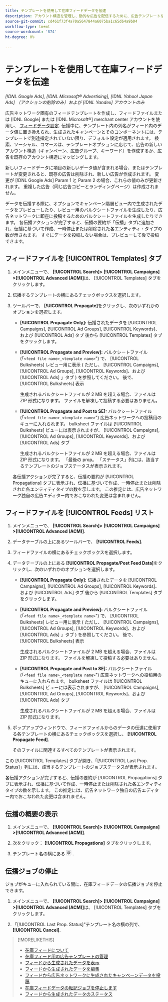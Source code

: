```yaml
---
title: テンプレートを使用して在庫フィードデータを伝達
description: アカウント構造を管理し、動的な広告を配信するために、広告テンプレートを通じて在庫フィードからデータを伝播する方法について説明します。
source-git-commit: cd461f73f4a70a5647844a6075ba1c65d64a9b04
workflow-type: tm+mt
source-wordcount: '874'
ht-degree: 0%

---
```


# テンプレートを使用して在庫フィードデータを伝達

*[!DNL Google Ads], [!DNL Microsoft® Advertising], [!DNL Yahoo! Japan Ads] （アクションの削除のみ）および [!DNL Yandex] アカウントのみ*

広告ネットワーク固有のフィードテンプレートを作成し、フィードファイルまたは [!DNL Google] または [!DNL Microsoft®] merchant center アカウントを使用し、 [フィードデータ設定](feed-settings-manage.md). 伝播中に、テンプレート内の列名がフィード内のデータ値に置き換えられ、生成されたキャンペーンとそのコンポーネントには、テンプレートで別途指定されていない限り、デフォルト設定が適用されます。 検索、ソーシャル、コマースは、テンプレートオプションに応じて、広告の新しいアカウント構造（キャンペーン、広告グループ、キーワード）を作成するか、広告を既存のアカウント構造にマッピングします。

新しいフィードデータに項目の新しいデータ値が含まれる場合、またはテンプレートが変更されると、既存の広告は削除され、新しい広告が作成されます。 変更が [!DNL Google Ads] Param 1 と Param 2 の場合、これらの値のみが更新されます。 重複した広告（同じ広告コピーとランディングページ）は作成されません。

データを伝播する際に、オプションでキャンペーン階層ビュー内で生成されたデータをプレビューしたり、レビュー用のバルクシートファイルを生成したり、広告ネットワークに即座に投稿するためのバルクシートファイルを生成したりできます。 各伝播アクションが完了すると、伝播の要約が「伝播」タブに追加され、伝播に基づいて作成、一時停止または削除された各エンティティ・タイプの数が示されます。 すぐにデータを投稿しない場合は、プレビューして後で投稿できます。

## フィードファイルを [!UICONTROL Templates] タブ

1. メインメニューで、 **[!UICONTROL Search]> [!UICONTROL Campaigns] >[!UICONTROL Advanced (ACM)]**&#x200B;は、 [!UICONTROL Templates] タブをクリックします。

1. 伝播するテンプレートの横にあるチェックボックスを選択します。

1. ツールバーで、 **[!UICONTROL Propagate]**&#x200B;をクリックし、次のいずれかのオプションを選択します。

   * **[!UICONTROL Propagate Only]:** 伝播されたデータを [!UICONTROL Campaigns], [!UICONTROL Ad Groups], [!UICONTROL Keywords]、および [!UICONTROL Ads] タブ 後から [!UICONTROL Templates] タブをクリックします。

   * **[!UICONTROL Propagate and Preview]:** バルクシートファイル (「`<feed file name>_<template name>`&quot;) で、 [!UICONTROL Bulksheets] レビュー用に表示 ( ただし、 [!UICONTROL Campaigns], [!UICONTROL Ad Groups], [!UICONTROL Keywords]、および [!UICONTROL Ads] 」タブ ) を参照してください。 後で、 [!UICONTROL Bulksheets] 表示

      生成されるバルクシートファイルが 2 MB を超える場合、ファイルは ZIP 形式になります。 ファイルを解凍して投稿する必要はありません。

   * **[!UICONTROL Propagate and Post to SE]:** バルクシートファイル (「`<feed file name>_<template name>`&quot;) 広告ネットワークへの投稿用のキューに入れられます。 bulksheet ファイルは [!UICONTROL Bulksheets] ビューには表示されますが、 [!UICONTROL Campaigns], [!UICONTROL Ad Groups], [!UICONTROL Keywords]、および [!UICONTROL Ads] タブ

      生成されるバルクシートファイルが 2 MB を超える場合、ファイルは ZIP 形式になります。
   「最後の prop。 「ステータス」列には、該当するテンプレートのジョブステータスが表示されます。

   各伝播アクションが完了すると、伝播の要約が [!UICONTROL Propagations] タブに表示され、伝播に基づいて作成、一時停止または削除された各エンティティタイプの数を示します。 この推定には、広告ネットワーク独自の広告エディター内でおこなわれた変更は含まれません。

## フィードファイルを [!UICONTROL Feeds] リスト

1. メインメニューで、 **[!UICONTROL Search]> [!UICONTROL Campaigns] >[!UICONTROL Advanced (ACM)]**.

1. データテーブルの上にあるツールバーで、 **[!UICONTROL Feeds]**.

1. フィードファイルの横にあるチェックボックスを選択します。

1. データテーブルの上にある **[!UICONTROL Propagate/Post Feed Data]**&#x200B;をクリックし、次のいずれかのオプションを選択します。

   * **[!UICONTROL Propagate Only]:** 伝播されたデータを [!UICONTROL Campaigns], [!UICONTROL Ad Groups], [!UICONTROL Keywords]、および [!UICONTROL Ads] タブ 後から [!UICONTROL Templates] タブをクリックします。

   * **[!UICONTROL Propagate and Preview]:** バルクシートファイル (「`<feed file name>_<template name>`&quot;) で、 [!UICONTROL Bulksheets] レビュー用に表示 ( ただし、 [!UICONTROL Campaigns], [!UICONTROL Ad Groups], [!UICONTROL Keywords]、および [!UICONTROL Ads] 」タブ ) を参照してください。 後で、 [!UICONTROL Bulksheets] 表示

      生成されるバルクシートファイルが 2 MB を超える場合、ファイルは ZIP 形式になります。 ファイルを解凍して投稿する必要はありません。

   * **[!UICONTROL Propagate and Post to SE]:** バルクシートファイル (「`<feed file name>_<template name>`&quot;) 広告ネットワークへの投稿用のキューに入れられます。 bulksheet ファイルは [!UICONTROL Bulksheets] ビューには表示されますが、 [!UICONTROL Campaigns], [!UICONTROL Ad Groups], [!UICONTROL Keywords]、および [!UICONTROL Ads] タブ

      生成されるバルクシートファイルが 2 MB を超える場合、ファイルは ZIP 形式になります。

1. ポップアップウィンドウで、フィードファイルからのデータの伝達に使用する各テンプレートの横にあるチェックボックスを選択し、 **[!UICONTROL Propagate Feed]**.

   そのファイルに関連するすべてのテンプレートが表示されます。

この [!UICONTROL Templates] タブが開き、「[!UICONTROL Last Prop. Status]」列には、該当するテンプレートのジョブステータスが表示されます。

各伝播アクションが完了すると、伝播の要約が [!UICONTROL Propagations] タブに表示され、伝播に基づいて作成、一時停止または削除された各エンティティタイプの数を示します。 この推定には、広告ネットワーク独自の広告エディター内でおこなわれた変更は含まれません。

## 伝播の概要の表示

1. メインメニューで、 **[!UICONTROL Search]> [!UICONTROL Campaigns] >[!UICONTROL Advanced (ACM)]**.

1. 次をクリック： **[!UICONTROL Propagations]** タブをクリックします。

1. テンプレート名の横にある ![設定を表示/編集アイコン](/help/search-social-commerce/assets/settings.png "設定を表示/編集アイコン") .

## 伝播ジョブの停止

ジョブがキューに入れられている間に、在庫フィードデータの伝播ジョブを停止できます。

1. メインメニューで、 **[!UICONTROL Search]> [!UICONTROL Campaigns] >[!UICONTROL Advanced (ACM)]**&#x200B;は、 [!UICONTROL Templates] タブをクリックします。

1. 「[!UICONTROL Last Prop. Status]&quot;テンプレート名の横の列で、 **[!UICONTROL Cancel]**.

>[!MORELIKETHIS]
>
>* [在庫フィードについて](inventory-feeds-about.md)
>* [在庫フィード用の広告テンプレートの管理](/help/search-social-commerce/campaign-management/inventory-feeds/ad-templates/ad-template-manage.md)
>* [フィードから生成されたデータを表示](propagated-data-view.md)
>* [フィードから生成されたデータを編集](propagated-data-edit.md)
>* [フィードから広告ネットワークに生成されたキャンペーンデータを投稿](propagated-data-post.md)
>* [在庫フィードデータの転記ジョブを停止します](stop-job.md)
>* [フィードから生成されたデータのステータス](propagated-data-status.md)

